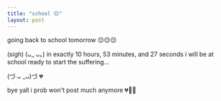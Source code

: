 ```yaml
---
title: "school 😔"
layout: post
---
```


going back to school tomorrow 😔😔😔 


(sigh) (ᴗ_ ᴗ。)
in exactly 10 hours, 53 minutes, and 27 seconds i will be at school ready to start the suffering... 

(づ ᴗ _ᴗ)づ 💔

bye yall i prob won't post much anymore 💔🫵🥺

